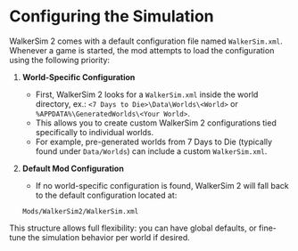 # Configuring the Simulation

WalkerSim 2 comes with a default configuration file named `WalkerSim.xml`.  
Whenever a game is started, the mod attempts to load the configuration using the following priority:

1. **World-Specific Configuration**
    - First, WalkerSim 2 looks for a `WalkerSim.xml` inside the world directory, ex.: `<7 Days to Die>\Data\Worlds\<World>` or `%APPDATA%\GeneratedWorlds\<Your World>`.
    - This allows you to create custom WalkerSim 2 configurations tied specifically to individual worlds.
    - For example, pre-generated worlds from 7 Days to Die (typically found under `Data/Worlds`) can include a custom `WalkerSim.xml`.

2. **Default Mod Configuration**
    - If no world-specific configuration is found, WalkerSim 2 will fall back to the default configuration located at:
     ```
     Mods/WalkerSim2/WalkerSim.xml
     ```

This structure allows full flexibility: you can have global defaults, or fine-tune the simulation behavior per world if desired.
